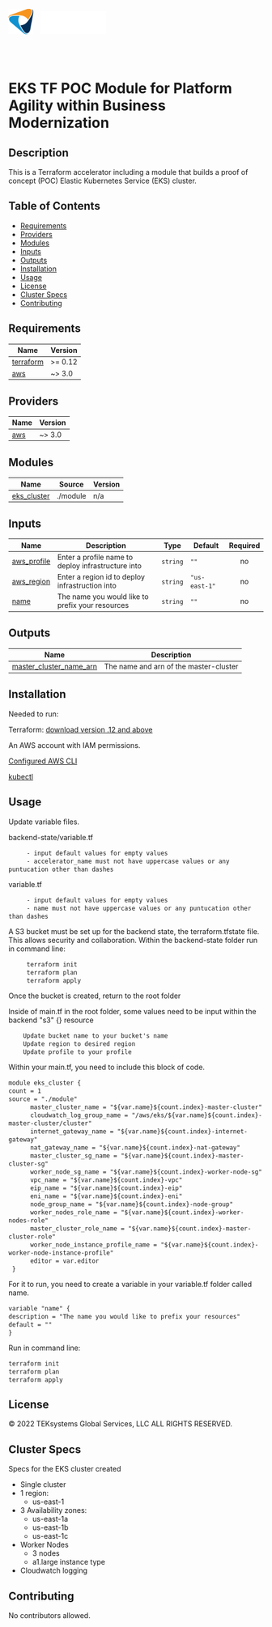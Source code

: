 <img src="./assets/TEKsystems_brandmark_CMYK.png"
     alt="Teksystems brandmark"
     style="margin-right: 10px; height: 50px;" />
<img src="./assets/GS_Stacked_Edited.png"
     alt="Teksystems GS logo"
     style="margin-right: 10px; width: 130px;" />

<br/>
<br/>

# EKS TF POC Module for Platform Agility within Business Modernization

## Description
This is a Terraform accelerator including a module that builds a proof of concept (POC) Elastic Kubernetes Service (EKS) cluster.

## Table of Contents
* [Requirements](#requirements)
* [Providers](#providers)
* [Modules](#modules)
* [Inputs](#inputs)
* [Outputs](#outputs)
* [Installation](#installation)
* [Usage](#usage)
* [License](#license)
* [Cluster Specs](#cluster-specs)
* [Contributing](#contributing)

## Requirements

| Name | Version |
|------|---------|
| <a name="requirement_terraform"></a> [terraform](#requirement\_terraform) | >= 0.12 |
| <a name="requirement_aws"></a> [aws](#requirement\_aws) | ~> 3.0 |

## Providers

| Name | Version |
|------|---------|
| <a name="provider_aws"></a> [aws](#provider\_aws) | ~> 3.0 |

## Modules

| Name | Source | Version |
|------|--------|---------|
| <a name="module_eks_cluster"></a> [eks\_cluster](#module\_eks\_cluster) | ./module | n/a |

## Inputs

| Name | Description | Type | Default | Required |
|------|-------------|------|---------|:--------:|
| <a name="input_aws_profile"></a> [aws\_profile](#input\_aws\_profile) | Enter a profile name to deploy infrastructure into | `string` | `""` | no |
| <a name="input_aws_region"></a> [aws\_region](#input\_aws\_region) | Enter a region id to deploy infrastruction into | `string` | `"us-east-1"` | no |
| <a name="input_name"></a> [name](#input\_name) | The name you would like to prefix your resources | `string` | `""` | no |

## Outputs

| Name | Description |
|------|-------------|
| <a name="output_master_cluster_name_arn"></a> [master\_cluster\_name\_arn](#output\_master\_cluster\_name\_arn) | The name and arn of the master-cluster |

## Installation
Needed to run:

Terraform: [download version .12 and above](https://www.terraform.io/downloads)

An AWS account with IAM permissions. 

[Configured AWS CLI](https://learn.hashicorp.com/tutorials/terraform/eks)

[kubectl](https://kubernetes.io/docs/tasks/tools/)

## Usage
Update variable files.

backend-state/variable.tf
   
         - input default values for empty values
         - accelerator_name must not have uppercase values or any puntucation other than dashes

variable.tf
   
         - input default values for empty values
         - name must not have uppercase values or any puntucation other than dashes

A S3 bucket must be set up for the backend state, the terraform.tfstate file. This allows security and collaboration. Within the backend-state folder run in command line:

         terraform init
         terraform plan
         terraform apply

Once the bucket is created, return to the root folder 

Inside of main.tf in the root folder, some values need to be input within the backend "s3" {} resource

        Update bucket name to your bucket's name
        Update region to desired region
        Update profile to your profile

Within your main.tf, you need to include this block of code.

    module eks_cluster {
    count = 1
    source = "./module"
          master_cluster_name = "${var.name}${count.index}-master-cluster"
          cloudwatch_log_group_name = "/aws/eks/${var.name}${count.index}-master-cluster/cluster"
          internet_gateway_name = "${var.name}${count.index}-internet-gateway"
          nat_gateway_name = "${var.name}${count.index}-nat-gateway"
          master_cluster_sg_name = "${var.name}${count.index}-master-cluster-sg"
          worker_node_sg_name = "${var.name}${count.index}-worker-node-sg"
          vpc_name = "${var.name}${count.index}-vpc"
          eip_name = "${var.name}${count.index}-eip"
          eni_name = "${var.name}${count.index}-eni"
          node_group_name = "${var.name}${count.index}-node-group"
          worker_nodes_role_name = "${var.name}${count.index}-worker-nodes-role"
          master_cluster_role_name = "${var.name}${count.index}-master-cluster-role"
          worker_node_instance_profile_name = "${var.name}${count.index}-worker-node-instance-profile"
          editor = var.editor
     }

For it to run, you need to create a variable in your variable.tf folder called name.

    variable "name" {
    description = "The name you would like to prefix your resources"
    default = ""
    }

Run in command line:

    terraform init
    terraform plan
    terraform apply


## License
© 2022 TEKsystems Global Services, LLC ALL RIGHTS RESERVED.


## Cluster Specs
Specs for the EKS cluster created

*  Single cluster
* 1 region:
     - us-east-1
* 3 Availability zones:
     - us-east-1a
     - us-east-1b
     - us-east-1c
* Worker Nodes
     - 3 nodes
     - a1.large instance type
* Cloudwatch logging

## Contributing
No contributors allowed.



